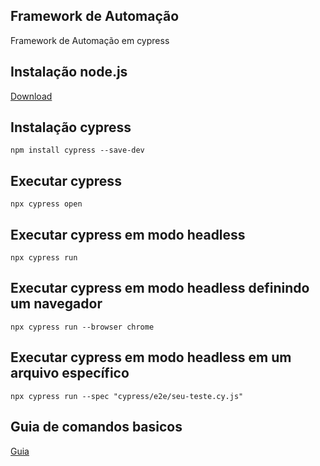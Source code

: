 ## Framework de Automação
<p> Framework de Automação em cypress</p>

## Instalação node.js
[Download](https://nodejs.org/pt/download/prebuilt-installer)


## Instalação cypress 
```
npm install cypress --save-dev
```

## Executar cypress 
```
npx cypress open
```

## Executar cypress em modo headless
```
npx cypress run
```

## Executar cypress em modo headless definindo um navegador
```
npx cypress run --browser chrome
```

## Executar cypress em modo headless em um arquivo específico

```
npx cypress run --spec "cypress/e2e/seu-teste.cy.js"
```

## Guia de comandos basicos 
[Guia](https://github.com/victorhfsilva/guia-dos-testes-automatizados/tree/main/Cypress)